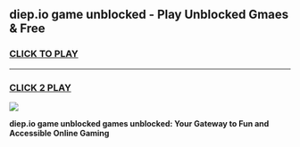 
## diep.io game unblocked - Play Unblocked Gmaes & Free
<h3>
<a href="https://news.freeplayer.one?title=diep.io_game_unblocked&ref=23F">CLICK TO PLAY</a></h3>
<hr>

<h3>
<a href="https://news.freeplayer.one?title=diep.io_game_unblocked&ref=23F">CLICK 2 PLAY</a>
  
</h3>

<a href="https://news.freeplayer.one?title=diep.io_game_unblocked&ref=23F/"><img src="https://clearcache.store/games.png"></a>


**diep.io game unblocked games unblocked: Your Gateway to Fun and Accessible Online Gaming**
